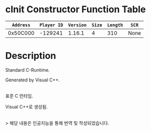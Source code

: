 # cInit Constructor Function Table

| `Address` | `Player ID` | `Version` | `Size` | `Length` | `SCR` |
| ---------- | ----------- | --------- | ------ | -------- | ---- |
| 0x50C000 | -129241 | 1.16.1 | 4 | 310 | None |

# Description

Standard C-Runtime.

Generated by Visual C++.

<br>
표준 C 런타임.

Visual C++로 생성됨.

<br>
> 해당 내용은 인공지능을 통해 번역 및 작성되었습니다.